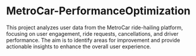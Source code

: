 # MetroCar-PerformanceOptimization
This project analyzes user data from the MetroCar ride-hailing platform, focusing on user engagement, ride requests, cancellations, and driver performance. The aim is to identify areas for improvement and provide actionable insights to enhance the overall user experience.
